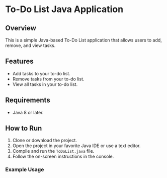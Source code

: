 # To-Do List Java Application

## Overview
This is a simple Java-based To-Do List application that allows users to add, remove, and view tasks.

## Features
- Add tasks to your to-do list.
- Remove tasks from your to-do list.
- View all tasks in your to-do list.

## Requirements
- Java 8 or later.

## How to Run
1. Clone or download the project.
2. Open the project in your favorite Java IDE or use a text editor.
3. Compile and run the `ToDoList.java` file.
4. Follow the on-screen instructions in the console.

### Example Usage
